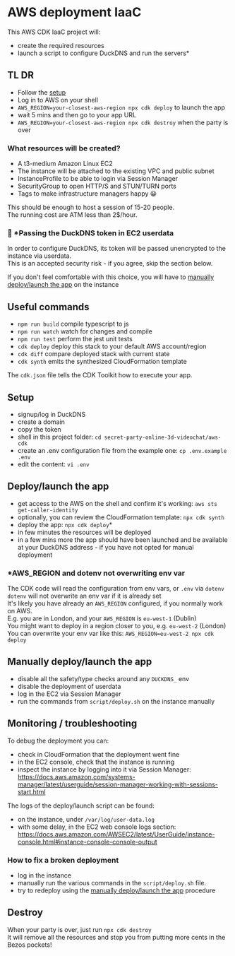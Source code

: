 # AWS deployment IaaC

This AWS CDK IaaC project will:
- create the required resources
- launch a script to configure DuckDNS and run the servers*

## TL DR
- Follow the [setup](#setup)
- Log in to AWS on your shell
- `AWS_REGION=your-closest-aws-region npx cdk deploy` to launch the app
- wait 5 mins and then go to your app URL
- `AWS_REGION=your-closest-aws-region npx cdk destroy` when the party is over

### What resources will be created?
- A t3-medium Amazon Linux EC2
- The instance will be attached to the existing VPC and public subnet
- InstanceProfile to be able to login via Session Manager
- SecurityGroup to open HTTP/S and STUN/TURN ports
- Tags to make infrastructure managers happy 😀

This should be enough to host a session of 15-20 people.  
The running cost are ATM less than 2$/hour.  

### 🔔 *Passing the DuckDNS token in EC2 userdata 
In order to configure DuckDNS, its token will be passed unencrypted to the instance via userdata.  
This is an accepted security risk - if you agree, skip the section below.

If you don't feel comfortable with this choice, you will have to [manually deploy/launch the app](#manually-deploylaunch-the-app) on the instance

## Useful commands

 * `npm run build`   compile typescript to js
 * `npm run watch`   watch for changes and compile
 * `npm run test`    perform the jest unit tests
 * `cdk deploy`      deploy this stack to your default AWS account/region
 * `cdk diff`        compare deployed stack with current state
 * `cdk synth`       emits the synthesized CloudFormation template

The `cdk.json` file tells the CDK Toolkit how to execute your app.

## Setup
- signup/log in DuckDNS
- create a domain
- copy the token
- shell in this project folder: `cd secret-party-online-3d-videochat/aws-cdk`
- create an .env configuration file from the example one: `cp .env.example .env`
- edit the content: `vi .env` 

## Deploy/launch the app
- get access to the AWS on the shell and confirm it's working: `aws sts get-caller-identity`
- optionally, you can review the CloudFormation template: `npx cdk synth`
- deploy the app: `npx cdk deploy`*
- in few minutes the resources will be deployed
- in a few mins more the app should have been launched and be available at your DuckDNS address - if you have not opted for manual deployment

### *AWS_REGION and dotenv not overwriting env var
The CDK code will read the configuration from env vars, or `.env` via `dotenv`   
`dotenv` will not overwrite an env var if it is already set  
It's likely you have already an `AWS_REGION` configured, if you normally work on AWS.  
E.g. you are in London, and your `AWS_REGION` is `eu-west-1` (Dublin)  
You might want to deploy in a region closer to you, e.g. `eu-west-2` (London)  
You can overwrite your env var like this: `AWS_REGION=eu-west-2 npx cdk deploy`  

## Manually deploy/launch the app
- disable all the safety/type checks around any `DUCKDNS_` env
- disable the deployment of userdata
- log in the EC2 via Session Manager  
- run the commands from `script/deploy.sh` on the instance manually

## Monitoring / troubleshooting
To debug the deployment you can:
- check in CloudFormation that the deployment went fine
- in the EC2 console, check that the instance is running 
- inspect the instance by logging into it via Session Manager: https://docs.aws.amazon.com/systems-manager/latest/userguide/session-manager-working-with-sessions-start.html 


The logs of the deploy/launch script can be found:
- on the instance, under `/var/log/user-data.log`
- with some delay, in the EC2 web console logs section: https://docs.aws.amazon.com/AWSEC2/latest/UserGuide/instance-console.html#instance-console-console-output

### How to fix a broken deployment
- log in the instance
- manually run the various commands in the `script/deploy.sh` file. 
- try to redeploy using the [manually deploy/launch the app](#manually-deploylaunch-the-app) procedure

## Destroy
When your party is over, just run `npx cdk destroy`  
It will remove all the resources and stop you from putting more cents in the Bezos pockets!  
